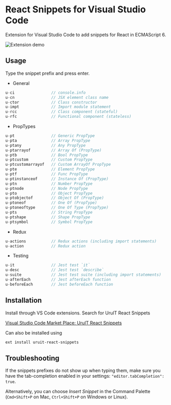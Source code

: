 # React Snippets for Visual Studio Code

Extension for Visual Studio Code to add snippets for React in ECMAScript 6.

![Extension demo](./images/snippet-demo.gif)

## Usage

Type the snippet prefix and press enter.

* General
```javascript
u-ci                // console.info
u-cn                // JSX element class name
u-ctor              // Class constructor
u-impt              // Import module statement
u-rcc               // Class component (stateful)
u-rfc               // Functional component (stateless)
```

* PropTypes
```javascript
u-pt                // Generic PropType
u-pta               // Array PropType
u-ptany             // Any PropType
u-ptarrayof         // Array Of (PropType)
u-ptb               // Bool PropType
u-ptcustom          // Custom PropType
u-ptcustomarrayof   // Custom ArrayOf PropType
u-pte               // Element PropType
u-ptf               // Func PropType
u-ptinstanceof      // Instance Of (PropType)
u-ptn               // Number PropType
u-ptnode            // Node PropType
u-pto               // Object PropType
u-ptobjectof        // Object Of (PropType)
u-ptoneof           // One Of (PropType)
u-ptoneoftype       // One Of Type (PropType)
u-pts               // String PropType
u-ptshape           // Shape PropType
u-ptsymbol          // Symbol PropType
```

* Redux
```javascript
u-actions           // Redux actions (including import statements)
u-action            // Redux action
```

* Testing
```javascript
u-it                // Jest test `it`
u-desc              // Jest test `describe`
u-suite             // Jest test suite (including import statements)
u-afterEach         // Jest afterEach function
u-beforeEach        // Jest beforeEach function
```

## Installation

Install through VS Code extensions. Search for UruIT React Snippets

[Visual Studio Code Market Place: UruIT React Snippets](https://marketplace.visualstudio.com/items?itemName=UruIT.uruit-react-snippets)

Can also be installed using

```bash
ext install uruit-react-snippets
```

## Troubleshooting
If the snippets prefixes do not show up when typing them, make sure you have the tab-completion enabled in your settings: `"editor.tabCompletion": true`.

Alternatively, you can choose *Insert Snippet* in the Command Palette (`Cmd+Shift+P` on Mac, `Ctrl+Shift+P` on Windows or Linux).
